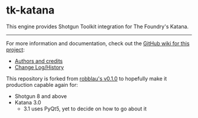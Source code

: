 # tk-katana

This engine provides Shotgun Toolkit integration for The Foundry's Katana.

-------------------------------------------------------------------------------

For more information and documentation, check out the 
[GitHub wiki for this project](https://github.com/wwfxuk/tk-katana/wiki):

* [Authors and credits](https://github.com/wwfxuk/tk-katana/wiki/Authors)
* [Change Log/History](https://github.com/wwfxuk/tk-katana/wiki/Change-Log)

This repository is forked from 
[robblau's v0.1.0](https://github.com/robblau/tk-katana/tree/b9cca6e4009ff84870d6e691c2b25e818dc99d1a)
to hopefully make it production capable again for:

* Shotgun 8 and above
* Katana 3.0 
    * 3.1 uses PyQt5, yet to decide on how to go about it
